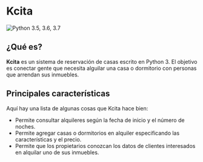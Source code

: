 # Kcita
![Python 3.5, 3.6, 3.7](https://img.shields.io/badge/python-3.5%2C%203.6%2C%203.7-blue.svg)
## ¿Qué es?
**Kcita** es un sistema de reservación de casas escrito en Python 3.
El objetivo es conectar gente que necesita alguilar una casa o dormitorio con personas que arrendan sus inmuebles.
## Principales características
Aquí hay una lista de algunas cosas que Kcita hace bien:
- Permite consultar alquileres según la fecha de inicio y el número de noches.
- Permite agregar casas o dormitorios en alquiler especificando las características y el precio.
- Permite que los propietarios conozcan los datos de clientes interesados en alquilar uno de sus inmuebles.
